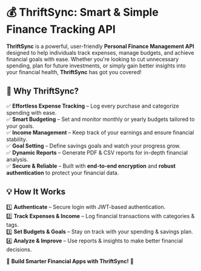# 💰 ThriftSync: Smart & Simple Finance Tracking API  

**ThriftSync** is a powerful, user-friendly **Personal Finance Management API** designed to help individuals track expenses, manage budgets, and achieve financial goals with ease. Whether you're looking to cut unnecessary spending, plan for future investments, or simply gain better insights into your financial health, **ThriftSync** has got you covered!  

## 🚀 Why ThriftSync?  
✅ **Effortless Expense Tracking** – Log every purchase and categorize spending with ease.  
✅ **Smart Budgeting** – Set and monitor monthly or yearly budgets tailored to your goals.  
✅ **Income Management** – Keep track of your earnings and ensure financial stability.  
✅ **Goal Setting** – Define savings goals and watch your progress grow.  
✅ **Dynamic Reports** – Generate PDF & CSV reports for in-depth financial analysis.  
✅ **Secure & Reliable** – Built with **end-to-end encryption** and **robust authentication** to protect your financial data.  

## 💡 How It Works  
1️⃣ **Authenticate** – Secure login with JWT-based authentication.  
2️⃣ **Track Expenses & Income** – Log financial transactions with categories & tags.  
3️⃣ **Set Budgets & Goals** – Stay on track with your spending & savings plan.  
4️⃣ **Analyze & Improve** – Use reports & insights to make better financial decisions.  

🔗 **Build Smarter Financial Apps with ThriftSync!** 🚀  

